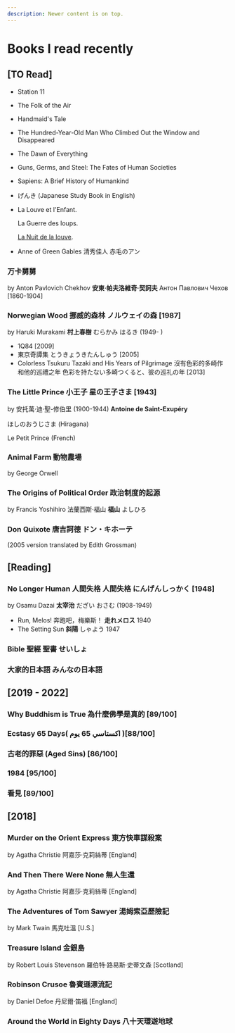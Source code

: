 ```yaml
---
description: Newer content is on top.
---
```


# Books I read recently

## \[TO Read]

* Station 11
* The Folk of the Air
* Handmaid's Tale
* The Hundred-Year-Old Man Who Climbed Out the Window and Disappeared
* The Dawn of Everything
* Guns, Germs, and Steel: The Fates of Human Societies&#x20;
* Sapiens: A Brief History of Humankind
* げんき (Japanese Study Book in English)
*   La Louve et l'Enfant.

    La Guerre des loups.

    [La Nuit de la louve](https://archive.org/details/lanuitdelalouver0000loev).
* Anne of Green Gables 清秀佳人 赤毛のアン

### 万卡舅舅

by Anton Pavlovich Chekhov **安東·帕夫洛維奇·契訶夫** Антон Павлович Чехов \[1860-1904]

### Norwegian Wood 挪威的森林 ノルウェイの森 \[1987] <a href="#firstheading" id="firstheading"></a>

by Haruki Murakami **村上春樹** むらかみ はるき (1949- )

* 1Q84 \[2009]
* 東京奇譚集 とうきょうきたんしゅう \[2005]
* Colorless Tsukuru Tazaki and His Years of Pilgrimage 沒有色彩的多崎作和他的巡禮之年 色彩を持たない多崎つくると、彼の巡礼の年 \[2013]

### The Little Prince **小王子** 星の王子さま \[1943]

by 安托萬·迪·聖-修伯里 (1900-1944) **Antoine de Saint-Exupéry**

ほしのおうじさま (Hiragana)

Le Petit Prince (French)

### Animal Farm 動物農場

by George Orwell&#x20;

### The Origins of Political Order 政治制度的起源 <a href="#firstheading" id="firstheading"></a>

by Francis Yoshihiro 法蘭西斯·福山 **福山** よしひろ

### Don Quixote **唐吉訶德** ドン・キホーテ

&#x20;(2005 version translated by Edith Grossman)

## \[Reading]

### No Longer Human 人間失格 人間失格 にんげんしっかく \[1948] <a href="#firstheading" id="firstheading"></a>

by Osamu Dazai **太宰治** だざい おさむ (1908-1949)

* Run, Melos! 奔跑吧，梅樂斯！ **走れメロス** 1940&#x20;
* The Setting Sun **斜陽** しゃよう 1947

### Bible 聖經 聖書 せいしょ

### 大家的日本語 みんなの日本語

## \[2019 - 2022]

### Why Buddhism is True 為什麼佛學是真的 \[89/100]

### Ecstasy 65 Days( اكستاسي 65 يوم )\[88/100]

### 古老的罪惡 (Aged Sins) \[86/100]

### 1984 \[95/100]

### 看見 \[89/100]



## \[2018]

### Murder on the Orient Express 東方快車謀殺案

by Agatha Christie 阿嘉莎·克莉絲蒂 \[England]

### And Then There Were None 無人生還

by Agatha Christie 阿嘉莎·克莉絲蒂 \[England]

### The Adventures of Tom Sawyer 湯姆索亞歷險記 <a href="#firstheading" id="firstheading"></a>

by Mark Twain 馬克吐溫 \[U.S.]

### Treasure Island 金銀島 <a href="#firstheading" id="firstheading"></a>

by Robert Louis Stevenson 羅伯特·路易斯·史蒂文森 \[Scotland]

### Robinson Crusoe **魯賓遜漂流記**

by Daniel Defoe 丹尼爾·笛福 \[England]

### Around the World in Eighty Days 八十天環遊地球

###
